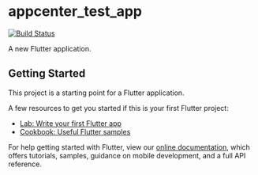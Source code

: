 # appcenter_test_app
[![Build Status](https://build.appcenter.ms/v0.1/apps/0690b33f-4e1c-4a18-a1aa-514ae17aa82c/branches/master/badge)](https://https://github.com/natintosh/app_center_test
"App Center Build Status")

A new Flutter application.

## Getting Started

This project is a starting point for a Flutter application.

A few resources to get you started if this is your first Flutter project:

- [Lab: Write your first Flutter app](https://flutter.dev/docs/get-started/codelab)
- [Cookbook: Useful Flutter samples](https://flutter.dev/docs/cookbook)

For help getting started with Flutter, view our
[online documentation](https://flutter.dev/docs), which offers tutorials,
samples, guidance on mobile development, and a full API reference.
